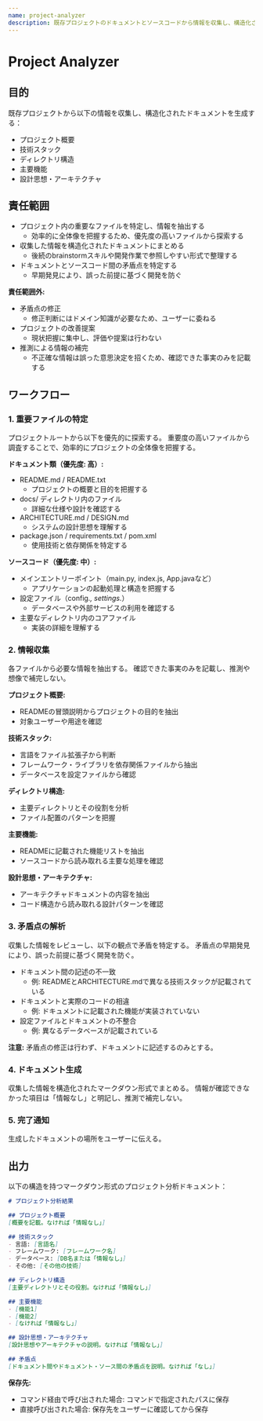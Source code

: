 ```yaml
---
name: project-analyzer
description: 既存プロジェクトのドキュメントとソースコードから情報を収集し、構造化されたドキュメントを生成する。brainstormスキルの前段階で使用し、プロジェクトの全体像を把握する。
---
```


# Project Analyzer

## 目的

既存プロジェクトから以下の情報を収集し、構造化されたドキュメントを生成する：

- プロジェクト概要
- 技術スタック
- ディレクトリ構造
- 主要機能
- 設計思想・アーキテクチャ

## 責任範囲

- プロジェクト内の重要なファイルを特定し、情報を抽出する
  - 効率的に全体像を把握するため、優先度の高いファイルから探索する
- 収集した情報を構造化されたドキュメントにまとめる
  - 後続のbrainstormスキルや開発作業で参照しやすい形式で整理する
- ドキュメントとソースコード間の矛盾点を特定する
  - 早期発見により、誤った前提に基づく開発を防ぐ

**責任範囲外:**

- 矛盾点の修正
  - 修正判断にはドメイン知識が必要なため、ユーザーに委ねる
- プロジェクトの改善提案
  - 現状把握に集中し、評価や提案は行わない
- 推測による情報の補完
  - 不正確な情報は誤った意思決定を招くため、確認できた事実のみを記載する

## ワークフロー

### 1. 重要ファイルの特定

プロジェクトルートから以下を優先的に探索する。
重要度の高いファイルから調査することで、効率的にプロジェクトの全体像を把握する。

**ドキュメント類（優先度: 高）:**

- README.md / README.txt
  - プロジェクトの概要と目的を把握する
- docs/ ディレクトリ内のファイル
  - 詳細な仕様や設計を確認する
- ARCHITECTURE.md / DESIGN.md
  - システムの設計思想を理解する
- package.json / requirements.txt / pom.xml
  - 使用技術と依存関係を特定する

**ソースコード（優先度: 中）:**

- メインエントリーポイント（main.py, index.js, App.javaなど）
  - アプリケーションの起動処理と構造を把握する
- 設定ファイル（config.*, settings.*）
  - データベースや外部サービスの利用を確認する
- 主要なディレクトリ内のコアファイル
  - 実装の詳細を理解する

### 2. 情報収集

各ファイルから必要な情報を抽出する。
確認できた事実のみを記載し、推測や想像で補完しない。

**プロジェクト概要:**

- READMEの冒頭説明からプロジェクトの目的を抽出
- 対象ユーザーや用途を確認

**技術スタック:**

- 言語をファイル拡張子から判断
- フレームワーク・ライブラリを依存関係ファイルから抽出
- データベースを設定ファイルから確認

**ディレクトリ構造:**

- 主要ディレクトリとその役割を分析
- ファイル配置のパターンを把握

**主要機能:**

- READMEに記載された機能リストを抽出
- ソースコードから読み取れる主要な処理を確認

**設計思想・アーキテクチャ:**

- アーキテクチャドキュメントの内容を抽出
- コード構造から読み取れる設計パターンを確認

### 3. 矛盾点の解析

収集した情報をレビューし、以下の観点で矛盾を特定する。
矛盾点の早期発見により、誤った前提に基づく開発を防ぐ。

- ドキュメント間の記述の不一致
  - 例: READMEとARCHITECTURE.mdで異なる技術スタックが記載されている
- ドキュメントと実際のコードの相違
  - 例: ドキュメントに記載された機能が実装されていない
- 設定ファイルとドキュメントの不整合
  - 例: 異なるデータベースが記載されている

**注意:** 矛盾点の修正は行わず、ドキュメントに記述するのみとする。

### 4. ドキュメント生成

収集した情報を構造化されたマークダウン形式でまとめる。
情報が確認できなかった項目は「情報なし」と明記し、推測で補完しない。

### 5. 完了通知

生成したドキュメントの場所をユーザーに伝える。

## 出力

以下の構造を持つマークダウン形式のプロジェクト分析ドキュメント：

```markdown
# プロジェクト分析結果

## プロジェクト概要
[概要を記載。なければ「情報なし」]

## 技術スタック
- 言語: [言語名]
- フレームワーク: [フレームワーク名]
- データベース: [DB名または「情報なし」]
- その他: [その他の技術]

## ディレクトリ構造
[主要ディレクトリとその役割。なければ「情報なし」]

## 主要機能
- [機能1]
- [機能2]
- [なければ「情報なし」]

## 設計思想・アーキテクチャ
[設計思想やアーキテクチャの説明。なければ「情報なし」]

## 矛盾点
[ドキュメント間やドキュメント・ソース間の矛盾点を説明。なければ「なし」]
```

**保存先:**
- コマンド経由で呼び出された場合: コマンドで指定されたパスに保存
- 直接呼び出された場合: 保存先をユーザーに確認してから保存
